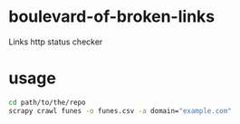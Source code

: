# boulevard-of-broken-links
Links http status checker

# usage
```bash
cd path/to/the/repo
scrapy crawl funes -o funes.csv -a domain="example.com"
```
